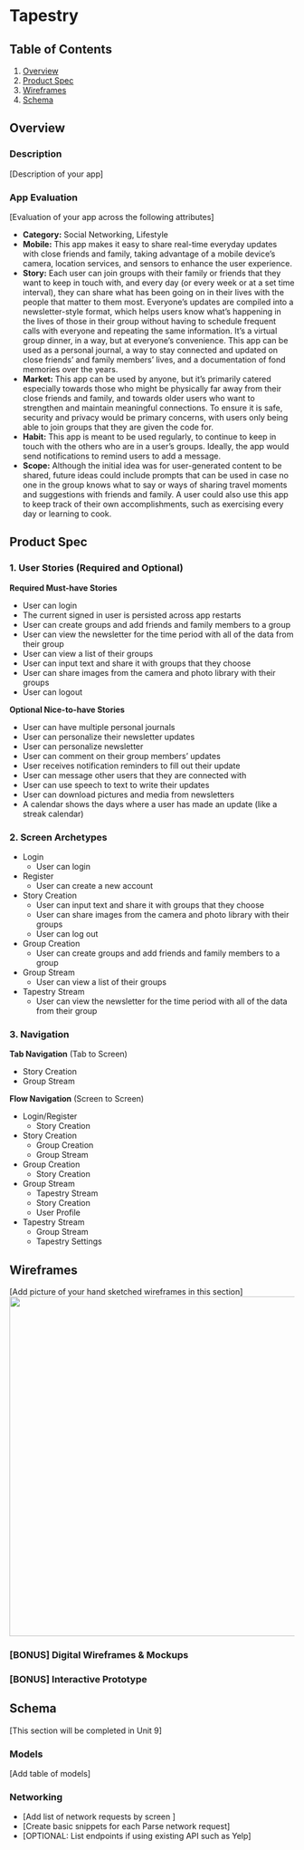 # Tapestry

## Table of Contents
1. [Overview](#Overview)
1. [Product Spec](#Product-Spec)
1. [Wireframes](#Wireframes)
2. [Schema](#Schema)

## Overview
### Description
[Description of your app]

### App Evaluation
[Evaluation of your app across the following attributes]
- **Category:** Social Networking, Lifestyle
- **Mobile:** This app makes it easy to share real-time everyday updates with close friends and family, taking advantage of a mobile device’s camera, location services, and sensors to enhance the user experience.
- **Story:** Each user can join groups with their family or friends that they want to keep in touch with, and every day (or every week or at a set time interval), they can share what has been going on in their lives with the people that matter to them most. Everyone’s updates are compiled into a newsletter-style format, which helps users know what’s happening in the lives of those in their group without having to schedule frequent calls with everyone and repeating the same information. It’s a virtual group dinner, in a way, but at everyone’s convenience. This app can be used as a personal journal, a way to stay connected and updated on close friends’ and family members’ lives, and a documentation of fond memories over the years.
- **Market:** This app can be used by anyone, but it’s primarily catered especially towards those who might be physically far away from their close friends and family, and towards older users who want to strengthen and maintain meaningful connections. To ensure it is safe, security and privacy would be primary concerns, with users only being able to join groups that they are given the code for.
- **Habit:** This app is meant to be used regularly, to continue to keep in touch with the others who are in a user’s groups. Ideally, the app would send notifications to remind users to add a message.
- **Scope:** Although the initial idea was for user-generated content to be shared, future ideas could include prompts that can be used in case no one in the group knows what to say or ways of sharing travel moments and suggestions with friends and family. A user could also use this app to keep track of their own accomplishments, such as exercising every day or learning to cook.

## Product Spec

### 1. User Stories (Required and Optional)

**Required Must-have Stories**

* User can login
* The current signed in user is persisted across app restarts 
* User can create groups and add friends and family members to a group
* User can view the newsletter for the time period with all of the data from their group
* User can view a list of their groups
* User can input text and share it with groups that they choose
* User can share images from the camera and photo library with their groups
* User can logout

**Optional Nice-to-have Stories**

* User can have multiple personal journals
* User can personalize their newsletter updates
* User can personalize newsletter
* User can comment on their group members’ updates
* User receives notification reminders to fill out their update
* User can message other users that they are connected with
* User can use speech to text to write their updates
* User can download pictures and media from newsletters
* A calendar shows the days where a user has made an update (like a streak calendar)

### 2. Screen Archetypes

* Login
   * User can login
* Register
   * User can create a new account
* Story Creation
   * User can input text and share it with groups that they choose
   * User can share images from the camera and photo library with their groups
   * User can log out
* Group Creation
   * User can create groups and add friends and family members to a group
* Group Stream
   * User can view a list of their groups
* Tapestry Stream
   * User can view the newsletter for the time period with all of the data from their group

### 3. Navigation

**Tab Navigation** (Tab to Screen)

* Story Creation
* Group Stream

**Flow Navigation** (Screen to Screen)

* Login/Register
   * Story Creation
* Story Creation
   * Group Creation
   * Group Stream
* Group Creation
   * Story Creation
* Group Stream
  * Tapestry Stream
  * Story Creation
  * User Profile
* Tapestry Stream
  *  Group Stream
  *  Tapestry Settings

## Wireframes
[Add picture of your hand sketched wireframes in this section]
<img src="YOUR_WIREFRAME_IMAGE_URL" width=600>

### [BONUS] Digital Wireframes & Mockups

### [BONUS] Interactive Prototype

## Schema 
[This section will be completed in Unit 9]
### Models
[Add table of models]
### Networking
- [Add list of network requests by screen ]
- [Create basic snippets for each Parse network request]
- [OPTIONAL: List endpoints if using existing API such as Yelp]


